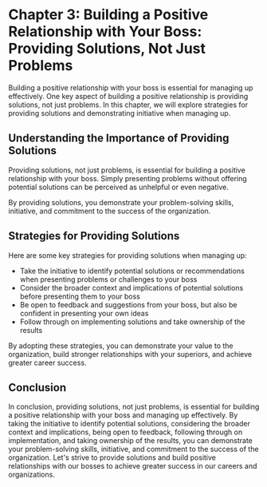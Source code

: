 Chapter 3: Building a Positive Relationship with Your Boss: Providing Solutions, Not Just Problems
==================================================================================================

Building a positive relationship with your boss is essential for managing up effectively. One key aspect of building a positive relationship is providing solutions, not just problems. In this chapter, we will explore strategies for providing solutions and demonstrating initiative when managing up.

Understanding the Importance of Providing Solutions
---------------------------------------------------

Providing solutions, not just problems, is essential for building a positive relationship with your boss. Simply presenting problems without offering potential solutions can be perceived as unhelpful or even negative.

By providing solutions, you demonstrate your problem-solving skills, initiative, and commitment to the success of the organization.

Strategies for Providing Solutions
----------------------------------

Here are some key strategies for providing solutions when managing up:

* Take the initiative to identify potential solutions or recommendations when presenting problems or challenges to your boss
* Consider the broader context and implications of potential solutions before presenting them to your boss
* Be open to feedback and suggestions from your boss, but also be confident in presenting your own ideas
* Follow through on implementing solutions and take ownership of the results

By adopting these strategies, you can demonstrate your value to the organization, build stronger relationships with your superiors, and achieve greater career success.

Conclusion
----------

In conclusion, providing solutions, not just problems, is essential for building a positive relationship with your boss and managing up effectively. By taking the initiative to identify potential solutions, considering the broader context and implications, being open to feedback, following through on implementation, and taking ownership of the results, you can demonstrate your problem-solving skills, initiative, and commitment to the success of the organization. Let's strive to provide solutions and build positive relationships with our bosses to achieve greater success in our careers and organizations.


